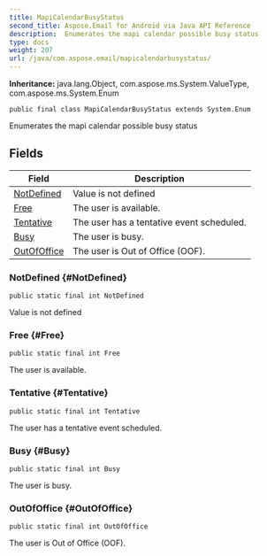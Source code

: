 ```yaml
---
title: MapiCalendarBusyStatus
second_title: Aspose.Email for Android via Java API Reference
description:  Enumerates the mapi calendar possible busy status
type: docs
weight: 207
url: /java/com.aspose.email/mapicalendarbusystatus/
---
```

**Inheritance:**
java.lang.Object, com.aspose.ms.System.ValueType, com.aspose.ms.System.Enum
```
public final class MapiCalendarBusyStatus extends System.Enum
```

Enumerates the mapi calendar possible busy status
## Fields

| Field | Description |
| --- | --- |
| [NotDefined](#NotDefined) | Value is not defined |
| [Free](#Free) | The user is available. |
| [Tentative](#Tentative) | The user has a tentative event scheduled. |
| [Busy](#Busy) | The user is busy. |
| [OutOfOffice](#OutOfOffice) | The user is Out of Office (OOF). |
### NotDefined {#NotDefined}
```
public static final int NotDefined
```


Value is not defined

### Free {#Free}
```
public static final int Free
```


The user is available.

### Tentative {#Tentative}
```
public static final int Tentative
```


The user has a tentative event scheduled.

### Busy {#Busy}
```
public static final int Busy
```


The user is busy.

### OutOfOffice {#OutOfOffice}
```
public static final int OutOfOffice
```


The user is Out of Office (OOF).

